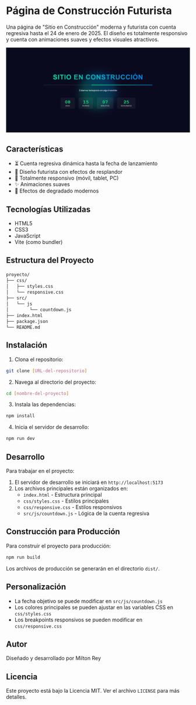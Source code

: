 # Página de Construcción Futurista

Una página de "Sitio en Construcción" moderna y futurista con cuenta regresiva hasta el 24 de enero de 2025. El diseño es totalmente responsivo y cuenta con animaciones suaves y efectos visuales atractivos.

![Vista previa del sitio](public/preview.png)

## Características

- ⏳ Cuenta regresiva dinámica hasta la fecha de lanzamiento
- 🎨 Diseño futurista con efectos de resplandor
- 📱 Totalmente responsivo (móvil, tablet, PC)
- ✨ Animaciones suaves
- 🌈 Efectos de degradado modernos

## Tecnologías Utilizadas

- HTML5
- CSS3
- JavaScript
- Vite (como bundler)

## Estructura del Proyecto

```
proyecto/
├── css/
│   ├── styles.css
│   └── responsive.css
├── src/
│   └── js
│        └── countdown.js
├── index.html
├── package.json
└── README.md
```

## Instalación

1. Clona el repositorio:

```bash
git clone [URL-del-repositorio]
```

2. Navega al directorio del proyecto:

```bash
cd [nombre-del-proyecto]
```

3. Instala las dependencias:

```bash
npm install
```

4. Inicia el servidor de desarrollo:

```bash
npm run dev
```

## Desarrollo

Para trabajar en el proyecto:

1. El servidor de desarrollo se iniciará en `http://localhost:5173`
2. Los archivos principales están organizados en:
   - `index.html` - Estructura principal
   - `css/styles.css` - Estilos principales
   - `css/responsive.css` - Estilos responsivos
   - `src/js/countdown.js` - Lógica de la cuenta regresiva

## Construcción para Producción

Para construir el proyecto para producción:

```bash
npm run build
```

Los archivos de producción se generarán en el directorio `dist/`.

## Personalización

- La fecha objetivo se puede modificar en `src/js/countdown.js`
- Los colores principales se pueden ajustar en las variables CSS en `css/styles.css`
- Los breakpoints responsivos se pueden modificar en `css/responsive.css`

## Autor

Diseñado y desarrollado por Milton Rey

## Licencia

Este proyecto está bajo la Licencia MIT. Ver el archivo `LICENSE` para más detalles.
